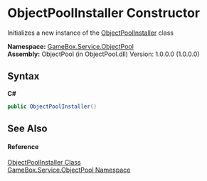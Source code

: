 # ObjectPoolInstaller Constructor 
 

Initializes a new instance of the <a href="843f67f7-15d4-1379-7705-8195b35bf26d">ObjectPoolInstaller</a> class

**Namespace:**&nbsp;<a href="8c57d292-6d77-8f14-a220-277dfcca9b7c">GameBox.Service.ObjectPool</a><br />**Assembly:**&nbsp;ObjectPool (in ObjectPool.dll) Version: 1.0.0.0 (1.0.0.0)

## Syntax

**C#**<br />
``` C#
public ObjectPoolInstaller()
```


## See Also


#### Reference
<a href="843f67f7-15d4-1379-7705-8195b35bf26d">ObjectPoolInstaller Class</a><br /><a href="8c57d292-6d77-8f14-a220-277dfcca9b7c">GameBox.Service.ObjectPool Namespace</a><br />